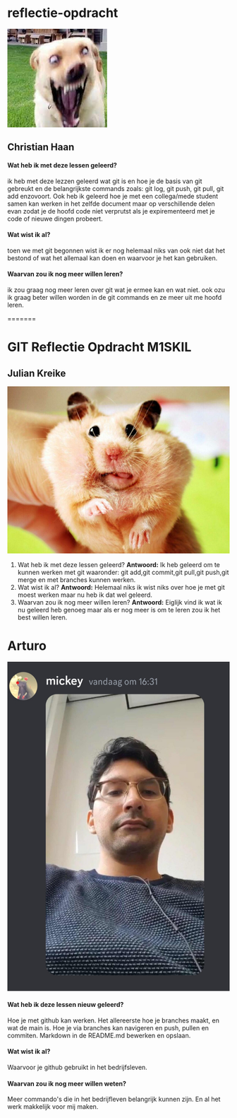 
# reflectie-opdracht
![ikke](download.jpeg)
## Christian Haan

#### Wat heb ik met deze lessen geleerd?
  ik heb met deze lezzen geleerd wat git is en hoe je de basis van git gebreukt en de belangrijkste commands zoals: git log, git push, git pull, git add enzovoort. Ook heb ik geleerd hoe je met een collega/mede student samen kan werken in      het zelfde document maar op verschillende delen evan zodat je de hoofd code niet verprutst als je expirementeerd met je code of nieuwe dingen probeert.

#### Wat wist ik al?
  toen we met git begonnen wist ik er nog helemaal niks van ook niet dat het bestond of wat het allemaal kan doen en waarvoor je het kan gebruiken.


#### Waarvan zou ik nog meer willen leren?
  ik zou graag nog meer leren over git wat je ermee kan en wat niet. ook ozu ik graag beter willen worden in de git commands en ze meer uit me hoofd leren.


=======
# GIT Reflectie Opdracht M1SKIL

## Julian Kreike

![eigennaam](image.png)

1. Wat heb ik met deze lessen geleerd?
**Antwoord:** Ik heb geleerd om te kunnen werken met git waaronder: git add,git commit,git pull,git push,git merge en met branches kunnen werken.
1. Wat wist ik al?
**Antwoord:** Helemaal niks ik wist niks over hoe je met git moest werken maar nu heb ik dat wel geleerd.
1. Waarvan zou ik nog meer willen leren?
**Antwoord:** Eiglijk vind ik wat ik nu geleerd heb genoeg maar als er nog meer is om te leren zou ik het best willen leren.



# Arturo

![Arturo](arturo.jpg)

#### Wat heb ik deze lessen nieuw geleerd?

Hoe je met github kan werken. Het allereerste hoe je branches maakt, en wat de main is. Hoe je via branches kan navigeren en push, pullen en commiten.
Markdown in de README.md bewerken en opslaan.


#### Wat wist ik al?

Waarvoor je github gebruikt in het bedrijfsleven. 


#### Waarvan zou ik nog meer willen weten?

Meer commando's die in het bedrijfleven belangrijk kunnen zijn. En al het werk makkelijk voor mij maken.